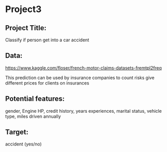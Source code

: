 # Project3

## Project Title: 
Classify if person get into a car accident

## Data: 
https://www.kaggle.com/floser/french-motor-claims-datasets-fremtpl2freq

This prediction can be used by insurance companies to count risks give different prices for clients on insurances

## Potential features: 
gender, Engine HP, credit history, years experiences, marital status, vehicle type, miles driven annually 

## Target: 
accident (yes/no)
